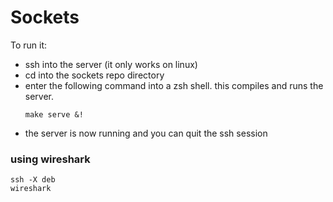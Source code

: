# Sockets


To run it:

- ssh into the server (it only works on linux)
- cd into the sockets repo directory
- enter the following command into a zsh shell. this compiles and runs the server.
  ```
  make serve &!
  ```
- the server is now running and you can quit the ssh session

### using wireshark

```
ssh -X deb
wireshark
```
